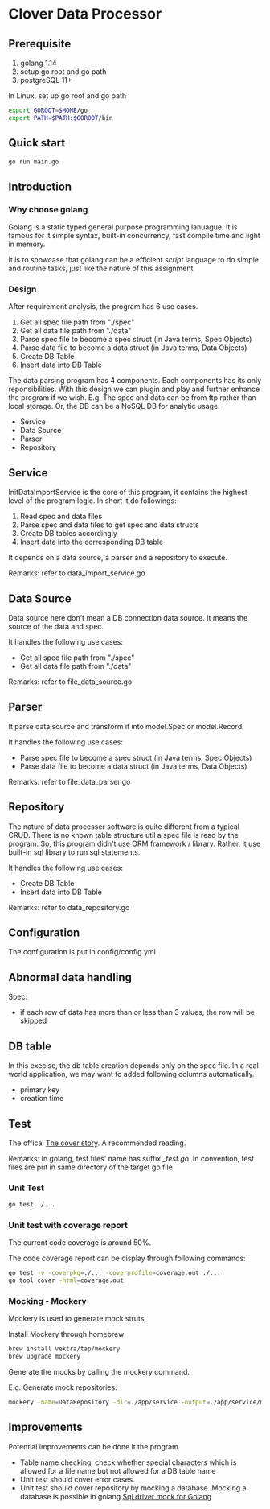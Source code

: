 # Clover Data Processor

## Prerequisite

1. golang 1.14
2. setup go root and go path
3. postgreSQL 11+

In Linux, set up go root and go path

```bash
export GOROOT=$HOME/go
export PATH=$PATH:$GOROOT/bin
```

## Quick start

```bash
go run main.go
```

## Introduction

### Why choose golang

Golang is a static typed general purpose programming lanuague. It is famous for it simple syntax, built-in concurrency, fast compile time and light in memory.

It is to showcase that golang can be a efficient *script* language to do simple and routine tasks, just like the nature of this assignment

### Design

After requirement analysis, the program has 6 use cases.

1. Get all spec file path from "./spec"
2. Get all data file path from "./data"
3. Parse spec file to become a spec struct (in Java terms, Spec Objects)
4. Parse data file to become a data struct (in Java terms, Data Objects)
5. Create DB Table
6. Insert data into DB Table

The data parsing program has 4 components. Each components has its only reponsibilities. With this design we can plugin and play and further enhance the program if we wish.
E.g. The spec and data can be from ftp rather than local storage. Or, the DB can be a NoSQL DB for analytic usage.

- Service
- Data Source
- Parser
- Repository

## Service

InitDataImportService is the core of this program, it contains the highest level of the program logic. In short it do followings:

1. Read spec and data files
2. Parse spec and data files to get spec and data structs
3. Create DB tables accordingly
4. Insert data into the corresponding DB table

It depends on a data source, a parser and a repository to execute.

Remarks: refer to data_import_service.go

## Data Source

Data source here don't mean a DB connection data source. It means the source of the data and spec.

It handles the following use cases:

- Get all spec file path from "./spec"
- Get all data file path from "./data"

Remarks: refer to file_data_source.go

## Parser

It parse data source and transform it into model.Spec or model.Record.

It handles the following use cases:

- Parse spec file to become a spec struct (in Java terms, Spec Objects)
- Parse data file to become a data struct (in Java terms, Data Objects)

Remarks: refer to file_data_parser.go

## Repository

The nature of data processer software is quite different from a typical CRUD. There is no known table structure util a spec file is read by the program. So, this program didn't use ORM framework / library. Rather, it use built-in sql library to run sql statements.

It handles the following use cases:

- Create DB Table
- Insert data into DB Table

Remarks: refer to data_repository.go

## Configuration

The configuration is put in config/config.yml

## Abnormal data handling

Spec:

- if each row of data has more than or less than 3 values, the row will be skipped

## DB table

In this execise, the db table creation depends only on the spec file. In a real world application, we may want to added following columns automatically.

- primary key
- creation time

## Test

The offical [The cover story](https://blog.golang.org/cover). A recommended reading.

Remarks: In golang, test files' name has suffix *_test.go*. In convention, test files are put in same directory of the target go file

### Unit Test

```bash
go test ./...  
```

### Unit test with coverage report

The current code coverage is around 50%.  

The code coverage report can be display through following commands:

```bash
go test -v -coverpkg=./... -coverprofile=coverage.out ./...
go tool cover -html=coverage.out
```

### Mocking - Mockery

Mockery is used to generate mock struts

Install Mockery through homebrew

```bash
brew install vektra/tap/mockery
brew upgrade mockery
```

Generate the mocks by calling the mockery command.  

E.g. Generate mock repositories:

```bash
mockery -name=DataRepository -dir=./app/service -output=./app/service/mocks -filename=mock_data_repository.go
```

## Improvements

Potential improvements can be done it the program

- Table name checking, check whether special characters which is allowed for a file name but not allowed for a DB table name
- Unit test should cover error cases.
- Unit test should cover repository by mocking a database. Mocking a database is possible in golang [Sql driver mock for Golang](https://github.com/DATA-DOG/go-sqlmock)
